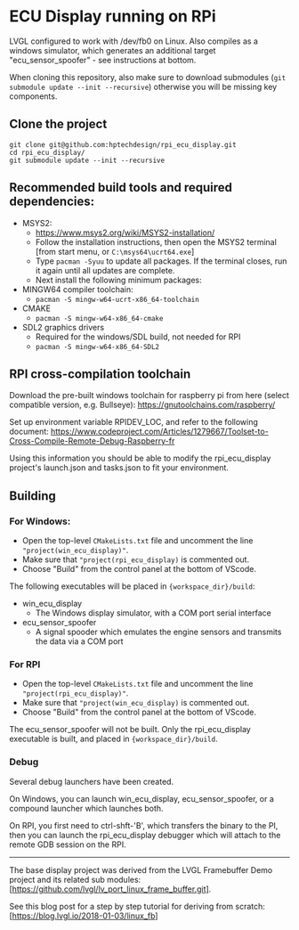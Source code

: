 # ECU Display running on RPi

LVGL configured to work with /dev/fb0 on Linux. Also compiles as a windows simulator,
which generates an additional target "ecu_sensor_spoofer" - see
instructions at bottom.

When cloning this repository, also make sure to download submodules (`git submodule update --init --recursive`) otherwise you will be missing key components.

## Clone the project
```
git clone git@github.com:hptechdesign/rpi_ecu_display.git
cd rpi_ecu_display/
git submodule update --init --recursive
```

## Recommended build tools and required dependencies: 

  - MSYS2:
    - https://www.msys2.org/wiki/MSYS2-installation/ 
    - Follow the installation instructions, then open the MSYS2 terminal [from start menu, or ```C:\msys64\ucrt64.exe```]
    - Type ```pacman -Syuu``` to update all packages. If the terminal closes, run it again until all updates are complete.
    - Next install the following minimum packages:
  - MINGW64 compiler toolchain:
    - ```pacman -S mingw-w64-ucrt-x86_64-toolchain ```
  - CMAKE
    - ```pacman -S mingw-w64-x86_64-cmake```
  - SDL2 graphics drivers 
    - Required for the windows/SDL build, not needed for RPI
    - ```pacman -S mingw-w64-x86_64-SDL2```



## RPI cross-compilation toolchain

Download the pre-built windows toolchain for raspberry pi from here (select compatible version, e.g. Bullseye):
https://gnutoolchains.com/raspberry/

Set up environment variable RPIDEV_LOC, and refer to the following document:
https://www.codeproject.com/Articles/1279667/Toolset-to-Cross-Compile-Remote-Debug-Raspberry-fr

Using this information you should be able to modify the rpi_ecu_display project's launch.json and tasks.json to fit your environment. 

## Building

### For Windows:
  - Open the top-level ```CMakeLists.txt``` file and uncomment the line
    ```"project(win_ecu_display)"```. 
  - Make sure that ```"project(rpi_ecu_display)``` is commented out.
  - Choose "Build" from the control panel at the bottom of VScode.

The following executables will be placed in ```{workspace_dir}/build```:
 - win_ecu_display
   - The Windows display simulator, with a COM port serial interface
 - ecu_sensor_spoofer
   - A signal spooder which emulates the engine sensors and transmits the data via a COM port

### For RPI
  - Open the top-level ```CMakeLists.txt``` file and uncomment the line
    ```"project(rpi_ecu_display)"```. 
  - Make sure that ```"project(win_ecu_display)``` is commented out.
  - Choose "Build" from the control panel at the bottom of VScode.

The ecu_sensor_spoofer will not be built. Only the rpi_ecu_display executable is built, and placed in  ```{workspace_dir}/build```.

### Debug
Several debug launchers have been created.

On Windows, you can launch win_ecu_display, ecu_sensor_spoofer, or a compound launcher which launches both.

On RPI, you first need to ctrl-shft-'B', which transfers the binary to the PI, then you can launch the rpi_ecu_display debugger which will attach to the remote GDB session on the RPI.

----

The base display project was derived from the LVGL Framebuffer Demo project and its related sub modules:
[https://github.com/lvgl/lv_port_linux_frame_buffer.git].

See this blog post for a step by step tutorial for deriving from scratch:
[https://blog.lvgl.io/2018-01-03/linux_fb]


